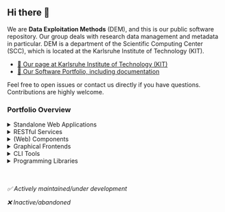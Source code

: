 ## Hi there 👋

We are **Data Exploitation Methods** (DEM), and this is our public software repository. Our group deals with research data management and metadata in particular. DEM is a department of the Scientific Computing Center (SCC), which is located at the Karlsruhe Institute of Technology (KIT).

- [🔎 Our page at Karlsruhe Institute of Technology (KIT)](https://www.scc.kit.edu/en/aboutus/dem.php)
- [🚀 Our Software Portfolio, including documentation](https://kit-data-manager.github.io/webpage/)

Feel free to open issues or contact us directly if you have questions. Contributions are highly welcome.

### Portfolio Overview

<details>
<summary>Standalone Web Applications</summary>

:white_check_mark: [Data-Collections-Explorer](https://github.com/kit-data-manager/Data-Collections-Explorer)

:white_check_mark: [EVOKS](https://github.com/kit-data-manager/evoks) 

:white_check_mark: [FAIR DO Lab](https://github.com/kit-data-manager/FAIR-DO-Lab) 

:white_check_mark: [takita](https://github.com/kit-data-manager/takita) 
</details>

<details>
<summary>RESTful Services</summary>
  
:white_check_mark: [base-repo](https://github.com/kit-data-manager/base-repo)

:white_check_mark: [MetaStore](https://github.com/kit-data-manager/metastore2)

:white_check_mark: [TypedPIDMaker](https://github.com/kit-data-manager/pit-service)

:white_check_mark: [Mapping-Service](https://github.com/kit-data-manager/mapping-service)

:white_check_mark: [Indexing-Service](https://github.com/kit-data-manager/indexing-service)

:x: [ro-crate-rest](https://github.com/kit-data-manager/ro-crate-rest) 

:x: [Collection API](https://github.com/kit-data-manager/collection-api)
</details>

<details>
<summary>(Web) Components</summary>
 
:white_check_mark: [pid-component](https://github.com/kit-data-manager/pid-component) 

:white_check_mark: [data-view-web-component](https://github.com/kit-data-manager/data-view-web-component)

:white_check_mark: [react-fairdo-search]( https://github.com/kit-data-manager/react-fairdo-search)

:x: [com_mapping-service-input](https://github.com/kit-data-manager/com_mapping-service-input)

:x: [visualization-graph-web-component](https://github.com/kit-data-manager/visualization-graph-web-component)

:x: [INCLDE](https://github.com/kit-data-manager/INCLDE)
</details>

<details>
<summary>Graphical Frontends</summary>
  
:x: [frontend-collection](https://github.com/kit-data-manager/frontend-collection)

:x: [fairdoscope](https://github.com/kit-data-manager/fairdoscope)
</details>

<details>
<summary>CLI Tools</summary>

:white_check_mark: [kitdm-pycli](https://github.com/kit-data-manager/kitdm-pycli)

:white_check_mark: [pp13-mapper](https://github.com/kit-data-manager/pp13-mapper)

:white_check_mark: [Nexus2Json_Mapper](https://github.com/kit-data-manager/Nexus2Json_Mapper)

:white_check_mark: [nmr_FAIR-DOs](https://github.com/kit-data-manager/nmr_FAIR-DOs)
</details>

<details>
<summary>Programming Libraries</summary>

:white_check_mark: [ro-crate-java](https://github.com/kit-data-manager/ro-crate-java)
</details>

<br/><br/>
<i>
:white_check_mark:  Actively maintained/under development

:x:  Inactive/abandoned
</i>

<!--

**Here are some ideas to get you started:**

🙋‍♀️ A short introduction - what is your organization all about?
🌈 Contribution guidelines - how can the community get involved?
👩‍💻 Useful resources - where can the community find your docs? Is there anything else the community should know?
🍿 Fun facts - what does your team eat for breakfast?
🧙 Remember, you can do mighty things with the power of [Markdown](https://docs.github.com/github/writing-on-github/getting-started-with-writing-and-formatting-on-github/basic-writing-and-formatting-syntax)
-->
